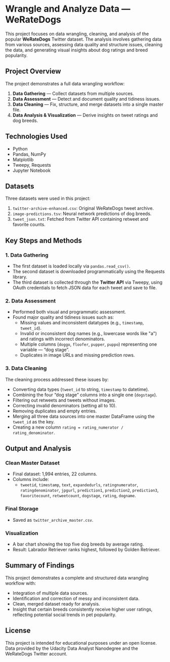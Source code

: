 
# Wrangle and Analyze Data — WeRateDogs

This project focuses on data wrangling, cleaning, and analysis of the popular **WeRateDogs** Twitter dataset. The analysis involves gathering data from various sources, assessing data quality and structure issues, cleaning the data, and generating visual insights about dog ratings and breed popularity.

## Project Overview

The project demonstrates a full data wrangling workflow:
1. **Data Gathering** — Collect datasets from multiple sources.
2. **Data Assessment** — Detect and document quality and tidiness issues.
3. **Data Cleaning** — Fix, structure, and merge datasets into a single master file.
4. **Data Analysis & Visualization** — Derive insights on tweet ratings and dog breeds.

## Technologies Used
- Python  
- Pandas, NumPy  
- Matplotlib  
- Tweepy, Requests  
- Jupyter Notebook

## Datasets

Three datasets were used in this project:

1. `twitter-archive-enhanced.csv`: Original WeRateDogs tweet archive.
2. `image-predictions.tsv`: Neural network predictions of dog breeds.
3. `tweet_json.txt`: Fetched from Twitter API containing retweet and favorite counts.

## Key Steps and Methods

### 1. Data Gathering
- The first dataset is loaded locally via `pandas.read_csv()`.
- The second dataset is downloaded programmatically using the Requests library.
- The third dataset is collected through the **Twitter API** via Tweepy, using OAuth credentials to fetch JSON data for each tweet and save to file.

### 2. Data Assessment
- Performed both visual and programmatic assessment.
- Found major quality and tidiness issues such as:
  - Missing values and inconsistent datatypes (e.g., `timestamp`, `tweet_id`).
  - Invalid or inconsistent dog names (e.g., lowercase words like "a") and ratings with incorrect denominators.
  - Multiple columns (`doggo`, `floofer`, `pupper`, `puppo`) representing one variable — “dog stage”.
  - Duplicates in image URLs and missing prediction rows.

### 3. Data Cleaning
The cleaning process addressed these issues by:
- Converting data types (`tweet_id` to string, `timestamp` to datetime).
- Combining the four “dog stage” columns into a single one (`dogstage`).
- Filtering out retweets and tweets without images.
- Correcting invalid denominators (setting all to 10).
- Removing duplicates and empty entries.
- Merging all three data sources into one master DataFrame using the `tweet_id` as the key.
- Creating a new column `rating = rating_numerator / rating_denominator`.

## Output and Analysis
### Clean Master Dataset
- Final dataset: 1,994 entries, 22 columns.
- Columns include:
  - `tweetid`, `timestamp`, `text`, `expandedurls`, `ratingnumerator`, `ratingdenominator`, `jpgurl`, `prediction1`, `prediction2`, `prediction3`, `favoritecount`, `retweetcount`, `dogstage`, `rating`, `dogname`.

### Final Storage
- Saved as `twitter_archive_master.csv`.

### Visualization
- A bar chart showing the top five dog breeds by average rating.
- Result: Labrador Retriever ranks highest, followed by Golden Retriever.

## Summary of Findings
This project demonstrates a complete and structured data wrangling workflow with:
- Integration of multiple data sources.
- Identification and correction of messy and inconsistent data.
- Clean, merged dataset ready for analysis.
- Insight that certain breeds consistently receive higher user ratings, reflecting potential social trends in pet popularity.


## License
This project is intended for educational purposes under an open license. Data provided by the Udacity Data Analyst Nanodegree and the WeRateDogs Twitter account.
